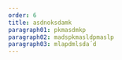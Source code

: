 ```yaml
---
order: 6
title: asdnoksdamk
paragraph01: pkmasdmkp
paragraph02: madspkmasldpmaslp
paragraph03: mlapdmlsda´d
---
```


